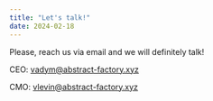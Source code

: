 ```yaml
---
title: "Let's talk!"
date: 2024-02-18
---
```


Please, reach us via email and we will definitely talk!

CEO: vadym@abstract-factory.xyz

CMO: vlevin@abstract-factory.xyz